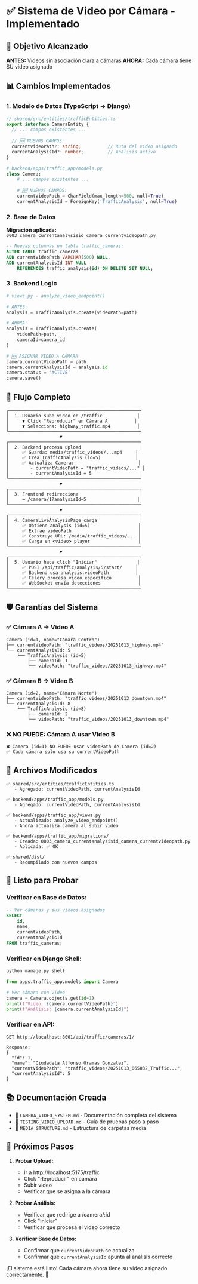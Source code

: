 # ✅ Sistema de Video por Cámara - Implementado

## 🎯 Objetivo Alcanzado

**ANTES:** Videos sin asociación clara a cámaras
**AHORA:** Cada cámara tiene SU video asignado

## 📊 Cambios Implementados

### 1. Modelo de Datos (TypeScript → Django)

```typescript
// shared/src/entities/trafficEntities.ts
export interface CameraEntity {
  // ... campos existentes ...
  
  // 🆕 NUEVOS CAMPOS:
  currentVideoPath?: string;          // Ruta del video asignado
  currentAnalysisId?: number;         // Análisis activo
}
```

```python
# backend/apps/traffic_app/models.py
class Camera:
    # ... campos existentes ...
    
    # 🆕 NUEVOS CAMPOS:
    currentVideoPath = CharField(max_length=500, null=True)
    currentAnalysisId = ForeignKey('TrafficAnalysis', null=True)
```

### 2. Base de Datos

**Migración aplicada:** `0003_camera_currentanalysisid_camera_currentvideopath.py`

```sql
-- Nuevas columnas en tabla traffic_cameras:
ALTER TABLE traffic_cameras 
ADD currentVideoPath VARCHAR(500) NULL,
ADD currentAnalysisId INT NULL 
    REFERENCES traffic_analysis(id) ON DELETE SET NULL;
```

### 3. Backend Logic

```python
# views.py - analyze_video_endpoint()

# ANTES:
analysis = TrafficAnalysis.create(videoPath=path)

# AHORA:
analysis = TrafficAnalysis.create(
    videoPath=path,
    cameraId=camera_id
)

# 🆕 ASIGNAR VIDEO A CÁMARA
camera.currentVideoPath = path
camera.currentAnalysisId = analysis.id
camera.status = 'ACTIVE'
camera.save()
```

## 🔄 Flujo Completo

```
┌─────────────────────────────────────────────────┐
│  1. Usuario sube video en /traffic             │
│     ▼ Click "Reproducir" en Cámara A          │
│     ▼ Selecciona: highway_traffic.mp4          │
└─────────────────────────────────────────────────┘
                    ▼
┌─────────────────────────────────────────────────┐
│  2. Backend procesa upload                      │
│     ✅ Guarda: media/traffic_videos/...mp4     │
│     ✅ Crea TrafficAnalysis (id=5)             │
│     ✅ Actualiza Camera:                        │
│        - currentVideoPath = "traffic_videos/..." │
│        - currentAnalysisId = 5                  │
└─────────────────────────────────────────────────┘
                    ▼
┌─────────────────────────────────────────────────┐
│  3. Frontend redirecciona                       │
│     → /camera/1?analysisId=5                   │
└─────────────────────────────────────────────────┘
                    ▼
┌─────────────────────────────────────────────────┐
│  4. CameraLiveAnalysisPage carga                │
│     ✅ Obtiene analysis (id=5)                  │
│     ✅ Extrae videoPath                         │
│     ✅ Construye URL: /media/traffic_videos/... │
│     ✅ Carga en <video> player                  │
└─────────────────────────────────────────────────┘
                    ▼
┌─────────────────────────────────────────────────┐
│  5. Usuario hace click "Iniciar"               │
│     ✅ POST /api/traffic/analysis/5/start/     │
│     ✅ Backend usa analysis.videoPath          │
│     ✅ Celery procesa video específico          │
│     ✅ WebSocket envía detecciones              │
└─────────────────────────────────────────────────┘
```

## 🛡️ Garantías del Sistema

### ✅ Cámara A → Video A
```
Camera (id=1, name="Cámara Centro")
├── currentVideoPath: "traffic_videos/20251013_highway.mp4"
└── currentAnalysisId: 5
    └── TrafficAnalysis (id=5)
        ├── cameraId: 1
        └── videoPath: "traffic_videos/20251013_highway.mp4"
```

### ✅ Cámara B → Video B
```
Camera (id=2, name="Cámara Norte")
├── currentVideoPath: "traffic_videos/20251013_downtown.mp4"
└── currentAnalysisId: 8
    └── TrafficAnalysis (id=8)
        ├── cameraId: 2
        └── videoPath: "traffic_videos/20251013_downtown.mp4"
```

### ❌ NO PUEDE: Cámara A usar Video B
```
❌ Camera (id=1) NO PUEDE usar videoPath de Camera (id=2)
✅ Cada cámara solo usa su currentVideoPath
```

## 📁 Archivos Modificados

```
✅ shared/src/entities/trafficEntities.ts
   - Agregado: currentVideoPath, currentAnalysisId

✅ backend/apps/traffic_app/models.py
   - Agregado: currentVideoPath, currentAnalysisId

✅ backend/apps/traffic_app/views.py
   - Actualizado: analyze_video_endpoint()
   - Ahora actualiza camera al subir video

✅ backend/apps/traffic_app/migrations/
   - Creada: 0003_camera_currentanalysisid_camera_currentvideopath.py
   - Aplicada: ✅ OK

✅ shared/dist/
   - Recompilado con nuevos campos
```

## 🧪 Listo para Probar

### Verificar en Base de Datos:
```sql
-- Ver cámaras y sus videos asignados
SELECT 
    id, 
    name, 
    currentVideoPath, 
    currentAnalysisId 
FROM traffic_cameras;
```

### Verificar en Django Shell:
```python
python manage.py shell

from apps.traffic_app.models import Camera

# Ver cámara con video
camera = Camera.objects.get(id=1)
print(f"Video: {camera.currentVideoPath}")
print(f"Análisis: {camera.currentAnalysisId}")
```

### Verificar en API:
```http
GET http://localhost:8001/api/traffic/cameras/1/

Response:
{
  "id": 1,
  "name": "Ciudadela Alfonso Oramas Gonzalez",
  "currentVideoPath": "traffic_videos/20251013_065032_Traffic...",
  "currentAnalysisId": 5
}
```

## 📚 Documentación Creada

- 📖 `CAMERA_VIDEO_SYSTEM.md` - Documentación completa del sistema
- 📖 `TESTING_VIDEO_UPLOAD.md` - Guía de pruebas paso a paso
- 📖 `MEDIA_STRUCTURE.md` - Estructura de carpetas media

## 🚀 Próximos Pasos

1. **Probar Upload:**
   - Ir a http://localhost:5175/traffic
   - Click "Reproducir" en cámara
   - Subir video
   - Verificar que se asigna a la cámara

2. **Probar Análisis:**
   - Verificar que redirige a /camera/:id
   - Click "Iniciar"
   - Verificar que procesa el video correcto

3. **Verificar Base de Datos:**
   - Confirmar que `currentVideoPath` se actualiza
   - Confirmar que `currentAnalysisId` apunta al análisis correcto

¡El sistema está listo! Cada cámara ahora tiene su video asignado correctamente. 🎉

